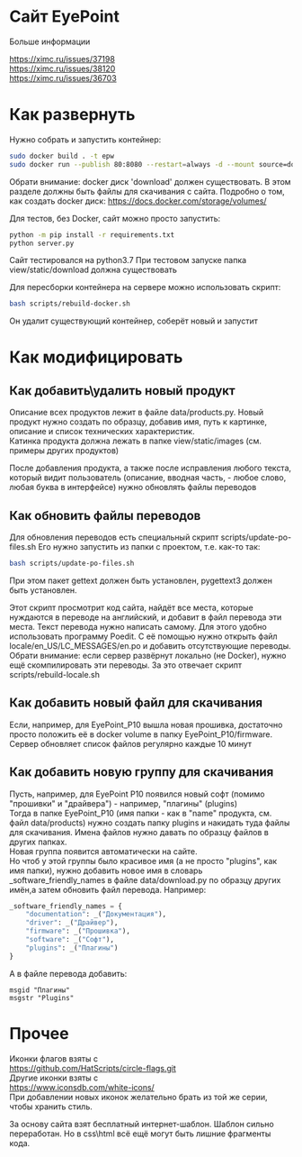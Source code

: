 # Сайт EyePoint

Больше информации

https://ximc.ru/issues/37198  
https://ximc.ru/issues/38120  
https://ximc.ru/issues/36703  

# Как развернуть

Нужно собрать и запустить контейнер: 
```bash
sudo docker build . -t epw
sudo docker run --publish 80:8080 --restart=always -d --mount source=download,target=/app/view/static/download epw
```
Обрати внимание: docker диск 'download' должен существовать. В этом разделе должны быть файлы для скачивания с сайта.
Подробно о том, как создать docker диск: 
https://docs.docker.com/storage/volumes/

Для тестов, без Docker, сайт можно просто запустить:
```bash
python -m pip install -r requirements.txt
python server.py
```
Сайт тестировался на python3.7
При тестовом запуске папка view/static/download должна существовать

Для пересборки контейнера на сервере можно использовать скрипт:
```bash
bash scripts/rebuild-docker.sh
```
Он удалит существующий контейнер, соберёт новый и запустит

# Как модифицировать

## Как добавить\удалить новый продукт

Описание всех продуктов лежит в файле data/products.py. Новый продукт нужно создать по образцу, добавив имя, путь к 
картинке, описание и список технических характеристик.  
Катинка продукта должна лежать в папке view/static/images (см. примеры других продуктов)

После добавления продукта, а также после исправления любого текста, который видит пользователь (описание, 
вводная часть, - любое слово, любая буква в интерфейсе) нужно обновлять файлы переводов

## Как обновить файлы переводов

Для обновления переводов есть специальный скрипт scripts/update-po-files.sh
Его нужно запустить из папки с проектом, т.е. как-то так:
```bash
bash scripts/update-po-files.sh
```
При этом пакет gettext должен быть установлен, pygettext3 должен быть установлен.

Этот скрипт просмотрит код сайта, найдёт все места, которые нуждаются в переводе на английский, и добавит в файл
перевода эти места.
Текст перевода нужно написать самому. Для этого удобно использовать программу Poedit. С её помощью нужно открыть файл
locale/en_US/LC_MESSAGES/en.po и добавить отсутствующие переводы.  
Обрати внимание: если сервер развёрнут локально (не Docker), нужно ещё скомпилировать эти переводы. За это отвечает 
скрипт scripts/rebuild-locale.sh

## Как добавить новый файл для скачивания

Если, например, для EyePoint_P10 вышла новая прошивка, достаточно просто положить её в docker volume в папку 
EyePoint_P10/firmware. Сервер обновляет список файлов регулярно каждые 10 минут  

## Как добавить новую группу для скачивания

Пусть, например, для EyePoint P10 появился новый софт (помимо "прошивки" и "драйвера") - например, "плагины" (plugins)  
Тогда в папке EyePoint_P10 (имя папки - как в "name" продукта, см. файл data/products) нужно создать папку plugins и 
накидать туда файлы для скачивания. Имена файлов нужно давать по образцу файлов в других папках.  
Новая группа появится автоматически на сайте.  
Но чтоб у этой группы было красивое имя (а не просто "plugins", как имя папки), нужно добавить новое имя в словарь 
_software_friendly_names в файле data/download.py по образцу других имён,а затем обновить файл перевода. Например:
```python
_software_friendly_names = {
    "documentation": _("Документация"),
    "driver": _("Драйвер"),
    "firmware": _("Прошивка"),
    "software": _("Софт"),
    "plugins": _("Плагины")
}
```
А в файле перевода добавить:
```
msgid "Плагины"
msgstr "Plugins"
```

# Прочее

Иконки флагов взяты с  
https://github.com/HatScripts/circle-flags.git  
Другие иконки взяты с  
https://www.iconsdb.com/white-icons/  
При добавлении новых иконок желательно брать из той же серии, чтобы хранить стиль.

За основу сайта взят бесплатный интернет-шаблон. Шаблон сильно переработан. Но в css\html всё ещё могут быть лишние 
фрагменты кода. 